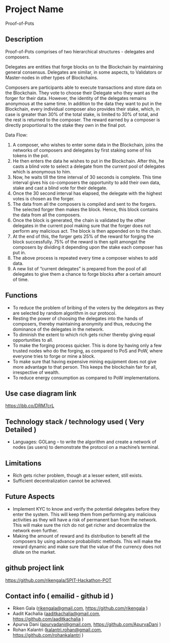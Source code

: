 # Project Name
Proof-of-Pots

## Description
Proof-of-Pots comprises of two hierarchical structures - delegates and composers.

Delegates are entities that forge blocks on to the Blockchain by maintaining general consensus. Delegates are similar, in some aspects, to Validators or Master-nodes in other types of Blockchains. 

Composers are participants able to execute transactions and store data on the Blockchain. They vote to choose their Delegate who they want as the forger for their data. However, the identity of the delegates remains anonymous at the same time. In addition to the data they want to put in the Blockchain, every individual composer also provides their stake, which, in case is greater than 30% of the total stake, is limited to 30% of total, and the rest is returned to the composer. The reward earned by a composer is directly proportional to the stake they own in the final pot.

Data Flow:
1.	A composer, who wishes to enter some data in the Blockchain, joins the networks of composers and delegates by first staking some of his tokens in the pot.
2.	He then enters the data he wishes to put in the Blockchain. After this, he casts a blind vote to select a delegate from the current pool of delegates which is anonymous to him.
3.	Now, he waits till the time interval of 30 seconds is complete. This time interval gives his co-composers the opportunity to add their own data, stake and cast a blind vote for their delegate. 
4.	Once the 30 second interval has elapsed, the delegate with the highest votes is chosen as the forger. 
5.	The data from all the composers is compiled and sent to the forgers. The selected forger then makes the block. Hence, this block contains the data from all the composers.
6.	Once the block is generated, the chain is validated by the other delegates in the current pool making sure that the forger does not perform any malicious act. The block is then appended on to the chain.
7.	At the end of this, the forger gets 25% of the reward for forging the block successfully. 75% of the reward is then split amongst the composers by dividing it depending upon the stake each composer has put in.
8.	The above process is repeated every time a composer wishes to add data.
9.	A new list of “current delegates” is prepared from the pool of all delegates to give them a chance to forge blocks after a certain amount of time.



## Functions
-	To reduce the problem of bribing of the voters by the delegators as they are selected by random algorithm in our protocol.
-	Resting the power of choosing the delegates into the hands of composers, thereby maintaining anonymity and thus, reducing the dominance of the delegates in the network.  
-	To diminish the extent to which rich gets richer thereby giving equal opportunities to all.
-	To make the forging process quicker. This is done by having only a few trusted nodes who do the forging, as compared to PoS and PoW, where everyone tries to forge or mine a block.
-	To make sure that having expensive mining equipment does not give more advantage to that person. This keeps the blockchain fair for all, irrespective of wealth.
-	To reduce energy consumption as compared to PoW implementations.

## Use case diagram link
https://ibb.co/DRM7crL

## Technology stack / technology used ( Very Detailed )
-	Languages: 
GOLang – to write the algorithm and create a network of nodes (as users) to demonstrate the protocol on a machine’s terminal.

## Limitations
-	Rich gets richer problem, though at a lesser extent, still exists.
-	Sufficient decentralization cannot be achieved.

## Future Aspects
-	Implement KYC to know and verify the potential delegates before they enter the system. This will keep them from performing any malicious activities as they will have a risk of permanent ban from the network. This will make sure the rich do not get richer and decentralize the network even further.
-	Making the amount of reward and its distribution to benefit all the composers by using advance probabilistic methods. This will make the reward dynamic and make sure that the value of the currency does not dilute on the market.

## github project link
https://github.com/rikengala/SPIT-Hackathon-POT

## Contact info ( emailid - github id )
-	Riken Gala (rikengala@gmail.com, https://github.com/rikengala )
-	Aadit Kachalia (aaditkachalia@gmail.com, https://github.com/aaditkachalia )
-	Apurva Dani (apurvadani@gmail.com, https://github.com/ApurvaDani )
-	Rohan Kalantri (kalantri.rohan@gmail.com, https://github.com/rohankalantri ) 
